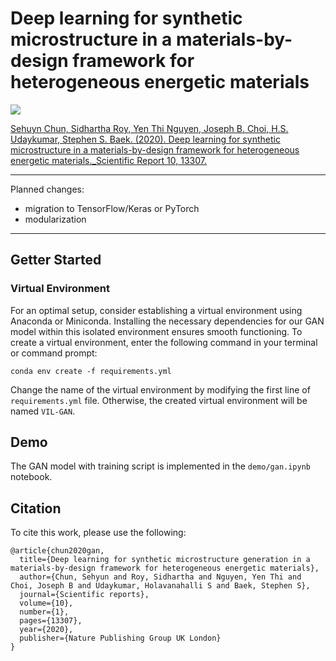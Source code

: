 # Deep learning for synthetic microstructure in a materials-by-design framework for heterogeneous energetic materials
<a href="https://arxiv.org/abs/2004.04814"><img src="https://img.shields.io/badge/cond.mat-arXiv%3A2004.04814-B31B1B.svg"></a>

[Sehuyn Chun, Sidhartha Roy, Yen Thi Nguyen, Joseph B. Choi, H.S. Udaykumar, Stephen S. Baek. (2020). Deep learning for synthetic microstructure in a materials-by-design framework for heterogeneous energetic materials._Scientific Report 10, 13307.](https://www.nature.com/articles/s41598-020-70149-0)

--- 
Planned changes: 
- migration to TensorFlow/Keras or PyTorch
- modularization
--- 

## Getter Started

### Virtual Environment

For an optimal setup, consider establishing a virtual environment using Anaconda or Miniconda. Installing the necessary dependencies for our GAN model within this isolated environment ensures smooth functioning. To create a virtual environment, enter the following command in your terminal or command prompt:

```
conda env create -f requirements.yml
```

Change the name of the virtual environment by modifying the first line of `requirements.yml` file. Otherwise, the created virtual environment will be named `VIL-GAN`. 


## Demo
The GAN model with training script is implemented in the `demo/gan.ipynb` notebook.


## Citation
To cite this work, please use the following: 
```
@article{chun2020gan,
  title={Deep learning for synthetic microstructure generation in a materials-by-design framework for heterogeneous energetic materials},
  author={Chun, Sehyun and Roy, Sidhartha and Nguyen, Yen Thi and Choi, Joseph B and Udaykumar, Holavanahalli S and Baek, Stephen S},
  journal={Scientific reports},
  volume={10},
  number={1},
  pages={13307},
  year={2020},
  publisher={Nature Publishing Group UK London}
}
```


